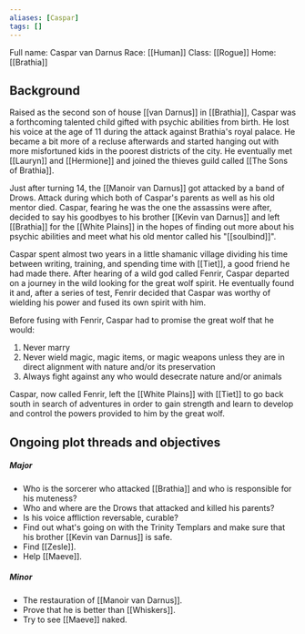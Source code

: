 ```yaml
---
aliases: [Caspar]
tags: []
---
```

Full name: Caspar van Darnus
Race: [[Human]]
Class: [[Rogue]]
Home: [[Brathia]]

## Background

Raised as the second son of house [[van Darnus]] in [[Brathia]], Caspar was a forthcoming talented child gifted with psychic abilities from birth. He lost his voice at the age of 11 during the attack against Brathia's royal palace. He became a bit more of a recluse afterwards and started hanging out with more misfortuned kids in the poorest districts of the city. He eventually met [[Lauryn]] and [[Hermione]] and joined the thieves guild called [[The Sons of Brathia]]. 

Just after turning 14, the [[Manoir van Darnus]] got attacked by a band of Drows. Attack during which both of Caspar's parents as well as his old mentor died. Caspar, fearing he was the one the assassins were after, decided to say his goodbyes to his brother [[Kevin van Darnus]] and left [[Brathia]] for the [[White Plains]] in the hopes of finding out more about his psychic abilities and meet what his old mentor called his "[[soulbind]]". 

Caspar spent almost two years in a little shamanic village dividing his time between writing, training, and spending time with [[Tiet]], a good friend he had made there. After hearing of a wild god called Fenrir, Caspar departed on a journey in the wild looking for the great wolf spirit. He eventually found it and, after a series of test, Fenrir decided that Caspar was worthy of wielding his power and fused its own spirit with him.

Before fusing with Fenrir, Caspar had to promise the great wolf that he would:
 1) Never marry
 2) Never wield magic, magic items, or magic weapons unless they are in direct alignment with nature and/or its preservation
 3) Always fight against any who would desecrate nature and/or animals

Caspar, now called Fenrir, left the [[White Plains]] with [[Tiet]] to go back south in search of adventures in order to gain strength and learn to develop and control the powers provided to him by the great wolf.

## Ongoing plot threads and objectives

##### Major
* Who is the sorcerer who attacked [[Brathia]] and who is responsible for his muteness?
* Who and where are the Drows that attacked and killed his parents?
* Is his voice affliction reversable, curable?
* Find out what's going on with the Trinity Templars and make sure that his brother [[Kevin van Darnus]] is safe.
* Find [[Zesle]].
* Help [[Maeve]].

##### Minor
* The restauration of [[Manoir van Darnus]].
* Prove that he is better than [[Whiskers]].
* Try to see [[Maeve]] naked.